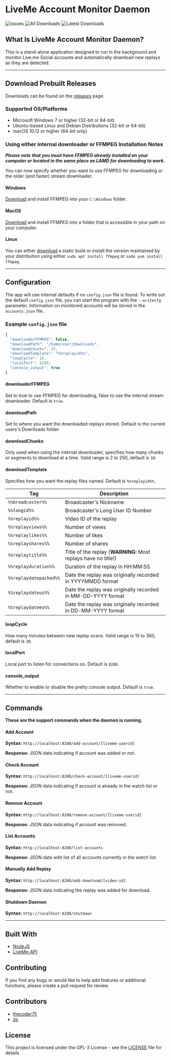 # LiveMe Account Monitor Daemon

![issues](https://img.shields.io/github/issues-raw/thecoder75/lamd.svg?style=flat-square)
![All Downloads](https://img.shields.io/github/downloads/thecoder75/lamd/total.svg?style=flat-square&label=All+Releases+Downloaded)
![Latest Downloads](https://img.shields.io/github/downloads/thecoder75/lamd/latest/total.svg?style=flat-square&label=Latest+Release+Downloaded)

## What Is LiveMe Account Monitor Daemon?
This is a stand-alone application designed to run in the background and monitor Live.me Social accounts and automatically download new replays as they are detected.

* * *

## Download Prebuilt Releases

Downloads can be found on the [releases](https://github.com/thecoder75/lamd/releases) page.

### Supported OS/Platforms
- Microsoft Windows 7 or higher (32-bit or 64-bit)
- Ubuntu-based Linux and Debian Distributions (32-bit or 64-bit)
- macOS 10.12 or higher (64-bit only)



### Using either internal downloader or FFMPEG Installation Notes
***Please note that you must have FFMPEG already installed on your computer or located in the same place as LAMD for downloading to work.***

You can now specify whether you want to use FFMPEG for downloading or the older (and faster) stream downloader.  

#### Windows
[Download](http://www.ffmpeg.org) and install FFMPEG into your `C:\Windows` folder.

#### MacOS 
[Download](http://www.ffmpeg.org) and install FFMPEG into a folder that is accessible in your path on your computer.  

#### Linux
You can either [download](http://www.ffmpeg.org) a static build or install the version maintained by your distribution using either `sudo apt install ffmpeg` or `sudo yum install ffmpeg`.

* * *

## Configuration
The app will use internal defaults if no `config.json` file is found.  To write out the default `config.json` file, you can start the program with the `--writecfg` parameter.  Information on monitored accounts will be stored in the `accounts.json` file.

### Example `config.json` file
```javascript
{
  "downloaderFFMPEG": false,
  "downloadPath": "/home/user/Downloads",
  "downloadChunks": 25,
  "downloadTemplate": "%%replayid%%",
  "loopCycle": 15,
  "localPort": 8280,
  "console_output": true
}
```

#### downloaderFFMPEG
Set to true to use FFMPEG for downloading, false to use the internal stream downloader.  Default is `true`.

#### downloadPath
Set to where you want the downloaded replays stored.  Default is the current users's Downloads folder.

#### downloadChunks
Only used when using the internal downloader, specifies how many chunks or segments to download at a time.  Valid range is 2 to 250, default is `10`.

#### downloadTemplate
Specifies how you want the replay files named.  Default is `%%replayid%%`.

| Tag                   | Description                                                        |
| --------------------- | ------------------------------------------------------------------ |
| `%%broadcaster%%`     | Broadcaster's Nickname                                             |
| `%%longid%%`          | Broadcaster's Long User ID Number                                  |
| `%%replayid%%`        | Video ID of the replay                                             |
| `%%replayviews%%`     | Number of views                                                    |
| `%%replaylikes%%`     | Number of likes                                                    |
| `%%replayshares%%`    | Number of shares                                                   |
| `%%replaytitle%%`     | Title of the replay (**WARNING:** Most replays have no title!)     |
| `%%replayduration%%`  | Duration of the replay in HH:MM:SS                                 |
| `%%replaydatepacked%%`| Date the replay was originally recorded in YYYYMMDD format         |
| `%%replaydateus%%`    | Date the replay was originally recorded in MM-DD-YYYY format       |
| `%%replaydateeu%%`    | Date the replay was originally recorded in DD-MM-YYYY format       |

#### loopCycle
How many minutes between new replay scans.  Valid range is 15 to 360, default is `30`.

#### localPort
Local port to listen for connections on.  Default is `8280`.

#### console_output
Whether to enable or disable the pretty console output.  Default is `true`.


* * *

## Commands
**These are the support commands when the daemon is running.**

#### Add Account
**Syntax:** `http://localhost:8280/add-account/[liveme-userid]`

**Response:** JSON data indicating if account was added or not.

#### Check Account
**Syntax:** `http://localhost:8280/check-account/[liveme-userid]`

**Response:** JSON data indicating if account is already in the watch list or not.

#### Remove Account
**Syntax:** `http://localhost:8280/remove-account/[liveme-userid]`

**Response:** JSON data indicating if account was removed.

#### List Accounts
**Syntax:** `http://localhost:8280/list-accounts`

**Response:** JSON data with list of all accounts currently in the watch list.

#### Manually Add Replay
**Syntax:** `http://localhost:8280/add-download/[video-id]`

**Response:** JSON data indicating the replay was added for download.

#### Shutdown Daemon
**Syntax:** `http://localhost:8280/shutdown`

* * *

## Built With
* [NodeJS](http://nodejs.org)
* [LiveMe-API](https://thecoder75.github.io/liveme-api)

## Contributing
If you find any bugs or would like to help add features or additional functions, please create a pull request for review.  

## Contributors
* [thecoder75](https://github.com/thecoder75)
* [zp](https://github.com/zp)

## License
This project is licensed under the GPL-3 License - see the [LICENSE](LICENSE) file for details

